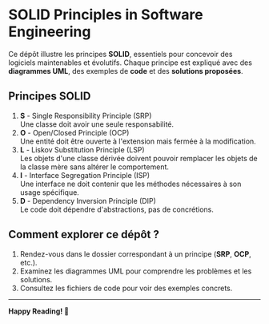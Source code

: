 # SOLID Principles in Software Engineering

Ce dépôt illustre les principes **SOLID**, essentiels pour concevoir des logiciels maintenables et évolutifs. Chaque principe est expliqué avec des **diagrammes UML**, des exemples de **code** et des **solutions proposées**.

## Principes SOLID

1. **S** - Single Responsibility Principle (SRP)  
   Une classe doit avoir une seule responsabilité.
2. **O** - Open/Closed Principle (OCP)  
   Une entité doit être ouverte à l'extension mais fermée à la modification.
3. **L** - Liskov Substitution Principle (LSP)  
   Les objets d'une classe dérivée doivent pouvoir remplacer les objets de la classe mère sans altérer le comportement.
4. **I** - Interface Segregation Principle (ISP)  
   Une interface ne doit contenir que les méthodes nécessaires à son usage spécifique.
5. **D** - Dependency Inversion Principle (DIP)  
   Le code doit dépendre d'abstractions, pas de concrétions.


## Comment explorer ce dépôt ?

1. Rendez-vous dans le dossier correspondant à un principe (**SRP**, **OCP**, etc.).
2. Examinez les diagrammes UML pour comprendre les problèmes et les solutions.
3. Consultez les fichiers de code pour voir des exemples concrets.

---

**Happy Reading! 🚀**
